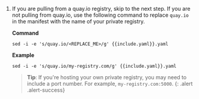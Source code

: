 1. If you are pulling from a quay.io registry, skip to the next step. If you 
   are not pulling from quay.io, use the following command to replace `quay.io` 
   in the manifest with the name of your private registry. 

   **Command**
   ```shell
   sed -i -e 's/quay.io/<REPLACE_ME>/g' {{include.yaml}}.yaml
   ```
   
   **Example**
   ```shell
   sed -i -e 's/quay.io/my-registry.com/g' {{include.yaml}}.yaml
   ```
   
   > **Tip**: If you're hosting your own private registry, you may need to include
   > a port number. For example, `my-registry.com:5000`.
   {: .alert .alert-success}